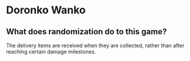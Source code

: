 # Doronko Wanko

## What does randomization do to this game?

The delivery items are received when they are collected, rather than after reaching certain damage milestones.